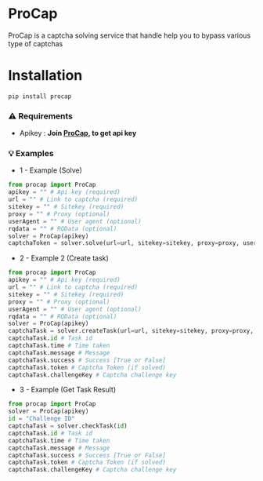 # ProCap
ProCap is a captcha solving service that handle help you to bypass various type of captchas

# Installation
```
pip install procap
```

### ⚠️ Requirements
* Apikey : **Join [ProCap](https://procap.wtf/), to get api key**

### 💡 Examples

* 1 - Example (Solve)

```python
from procap import ProCap
apikey = "" # Api key (required)
url = "" # Link to captcha (required)
sitekey = "" # Sitekey (required)
proxy = "" # Proxy (optional)
userAgent = "" # User agent (optional)
rqdata = "" # RQData (optional)
solver = ProCap(apikey)
captchaToken = solver.solve(url=url, sitekey=sitekey, proxy=proxy, userAgent=userAgent, rqdata=rqdata)
```

* 2 - Example 2 (Create task)

```python
from procap import ProCap
apikey = "" # Api key (required)
url = "" # Link to captcha (required)
sitekey = "" # Sitekey (required)
proxy = "" # Proxy (optional)
userAgent = "" # User agent (optional)
rqdata = "" # RQData (optional)
solver = ProCap(apikey)
captchaTask = solver.createTask(url=url, sitekey=sitekey, proxy=proxy, userAgent=userAgent, rqdata=rqdata)
captchaTask.id # Task id
captchaTask.time # Time taken
captchaTask.message # Message
captchaTask.success # Success [True or False]
captchaTask.token # Captcha Token (if solved)
captchaTask.challengeKey # Captcha challenge key
```

* 3 - Example (Get Task Result)
```python
from procap import ProCap
solver = ProCap(apikey)
id = "Challenge ID" 
captchaTask = solver.checkTask(id)
captchaTask.id # Task id
captchaTask.time # Time taken
captchaTask.message # Message
captchaTask.success # Success [True or False]
captchaTask.token # Captcha Token (if solved)
captchaTask.challengeKey # Captcha challenge key
```
